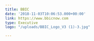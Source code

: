 ```yaml
---
title: BBIC
date: '2018-11-03T10:06:53.000+00:00'
link: https://www.bbicnow.com
type: Executive
logo: "/uploads/BBIC_Logo_V3 (1)-3.jpg"

---
```

